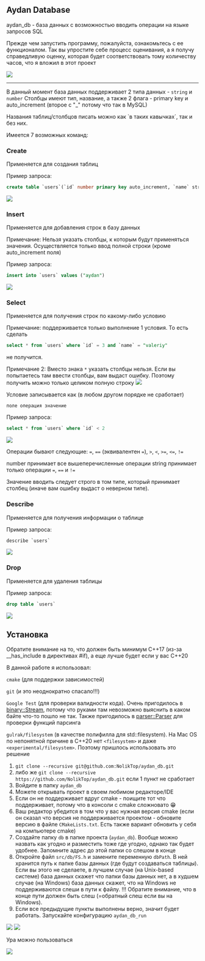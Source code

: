 ## Aydan Database

aydan_db - база данных с возможностью вводить операции на языке запросов SQL

Прежде чем запустить программу, пожалуйста, ознакомьтесь с ее функционалом. Так вы упростите себе процесс оценивания, а я получу справедливую оценку, которая будет соответствовать тому количеству часов, что я вложил в этот проект

![](https://sun9-74.userapi.com/impg/TJuguPINVFPnxtadKT7QvZuigFEu14sVA4iKBA/UIhqnuVReLg.jpg?size=1120x280&quality=96&sign=31a7acff8f3f63fed2d63fb30395aaa7&type=album)

--- 
В данный момент база данных поддерживает 2 типа данных - `string` и `number`
Столбцы имеют тип, название, а также 2 флага - primary key и auto_increment (второе с "_" потому что так в MySQL)

Названия таблиц/столбцов писать можно как \`в таких кавычках\`, так и без них.

Имеется 7 возможных команд:

### Create
Применяется для создания таблиц

Пример запроса:
```sql
create table `users`(`id` number primary key auto_increment, `name` string)
```

![](https://sun9-1.userapi.com/impg/lq-N2qDSpd2O80s5m_suUPBWZuJDfiD8Lit7CQ/HcmGFUrGOco.jpg?size=1376x202&quality=96&sign=6aa512f15cb68c46d781cc8845a13fe1&type=album)

### Insert
Применяется для добавления строк в базу данных

Примечание: Нельзя указать столбцы, к которым будут применяться значения. Осуществляется только ввод полной строки (кроме auto_increment поля)

Пример запроса:
```sql
insert into `users` values ("aydan")
```

![](https://sun9-62.userapi.com/impg/3yNiaeqKEImWymdtIABt72hzwvWcXHzJzzKKBA/28Gb17Y8gdM.jpg?size=736x260&quality=96&sign=4fe9e317c2748412ca3d4d1111abc572&type=album)

### Select
Применяется для получения строк по какому-либо условию

Примечание: поддерживается только выполнение 1 условия.
То есть сделать 
```sql
select * from `users` where `id` = 3 and `name` = "valeriy"
```
не получится.

Примечание 2: Вместо знака `*` указать столбцы нельзя. Если вы попытаетесь там ввести столбцы, вам выдаст ошибку. Поэтому получить можно только целиком полную строку
![](https://sun9-8.userapi.com/impg/IbYEKAjbSFjtPyoeBmpbZ59D2fCp9NsFVRSmdg/DJZhj2hsT_I.jpg?size=976x210&quality=96&sign=5559a47c8fde44a19721cec0cadaaa41&type=album)

Условие записывается как (в любом другом порядке не сработает)
``` 
поле операция значение
```

Пример запроса:
```sql
select * from `users` where `id` < 2
```

![](https://sun9-33.userapi.com/impg/jw47RGAtbt2wftvpoeAzkoFAO7QQEN4-wuN-0g/wJ9w4hDaQnQ.jpg?size=770x250&quality=96&sign=2dedd12832d9d087f2ae68559a2675d2&type=album)

Операции бывают следующие: `=`, `==` (эквивалентен `=`), `>`, `<`, `>=`, `<=`, `!=`

number принимает все вышеперечисленные операции
string принимает только операции `=`, `==` и `!=` 

Значение вводить следует строго в том типе, который принимает столбец (иначе вам ошибку выдаст о неверном типе).

### Describe
Применяется для получения информации о таблице

Пример запроса:
```sql
describe `users`
```

![](https://sun9-18.userapi.com/impg/S60INUyRoPGlE0h0wCmeRHXiigvPL4r1mRSM_g/O4ejfLlxbS8.jpg?size=828x262&quality=96&sign=78ad2b1259401871ac4e3bb84e2f0336&type=album)

### Drop
Применяется для удаления таблицы

Пример запроса:
```sql
drop table `users`
```

![](https://sun9-27.userapi.com/impg/vxR1rc7NXnRq9SYp_8NBZNj34PU1aD3NbxzSNA/6DgVXkwJq5Y.jpg?size=570x134&quality=96&sign=9fe1474e491a0a8d1554ddc38d8f12db&type=album)

## Установка 

Обратите внимание на то, что должен быть минимум C++17 (из-за __has_include в директивах #if), а еще лучше будет если у вас C++20

В данной работе я использовал:

`cmake` (для поддержки зависимостей)

`git` (и это неоднократно спасало!!!)

`Google Test` (для проверки валидности кода). Очень пригодилось в [binary::Stream](https://github.com/NolikTop/aydan_db/blob/main/src/binary/Stream.cpp), 
потому что руками там невозможно выяснить в каком байте что-то пошло не так. Также пригодилось в [parser::Parser](https://github.com/NolikTop/aydan_db/blob/main/src/parser/Parser.cpp) для проверки функций парсинга

`gulrak/filesystem` (в качестве полифилла для std::filesystem). На Mac OS по непонятной причине в C++20 нет `<filesystem>` и даже `<experimental/filesystem>`. Поэтому пришлось использовать это решение

1) `git clone --recursive git@github.com:NolikTop/aydan_db.git`
2) либо же `git clone --recursive https://github.com/NolikTop/aydan_db.git` если 1 пункт не сработает
3) Войдите в папку `aydan_db`
4) Можете открывать проект в своем любимом редакторе/IDE
5) Если он не поддерживает вдруг cmake - поищите тот что поддерживает, потому что в консоли с cmake сложновато 😁
6) Ваш редактор убедится в том что у вас нужная версия cmake (если он сказал что версия не поддерживается проектом - обновите версию в файле `CMakeLists.txt`. Есть также вариант обновить у себя на компьютере cmake)
7) Создайте папку `db` в папке проекта (`aydan_db`). Вообще можно назвать как угодно и разместить тоже где угодно, однако так будет удобнее. Запомните адрес до этой папки со слешом в конце
8) Откройте файл `src/db/FS.h` и замените переменную `dbPath`. В ней хранится путь к папке базы данных (где будут создаваться таблицы). 
    Если вы этого не сделаете, в лучшем случае (на Unix-based системе) 
    база данных скажет что папки базы данных нет, а в худшем случае (на Windows) база данных скажет, что на Windows не поддерживаются слеши в пути к файлу.
    !!! Обратите внимание, что в конце пути должен быть слеш (=обратный слеш если вы на Windows).
9) Если все предыдущие пункты выполнены верно, значит будет работать. Запускайте конфигурацию `aydan_db_run`

![](https://sun9-60.userapi.com/impg/jlvZhB4YwXRjs2eGX-Y1FiWd_ItyCG0k2fZefQ/szvagyu21eM.jpg?size=458x168&quality=96&sign=cb73b166c27cdc040d45676fdc5286cb&type=album)
![](https://sun9-27.userapi.com/impg/1gYAkZ4KOIisQC-00BOs-BdGRzD9vukqhLbQwQ/6QNw5yACUuU.jpg?size=456x158&quality=96&sign=0b5d3dac1abd2842ed061f2f4c66abe9&type=album)

Ура можно пользоваться

![](https://sun9-26.userapi.com/impg/eegUOzNEV1_DlGLiSl-nQLfyYwlG0IlpYmPWxw/a-YQHB4Ij60.jpg?size=1122x260&quality=96&sign=4ee7f16c8757b06c5e969e5fa9970424&type=album)